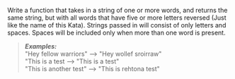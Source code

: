 Write a function that takes in a string of one or more words, and returns the same string, 
but with all words that have five or more letters reversed (Just like the name of this Kata). 
Strings passed in will consist of only letters and spaces. 
Spaces will be included only when more than one word is present.

> ___Examples:___ <br>
"Hey fellow warriors"  --> "Hey wollef sroirraw" <br>
"This is a test        --> "This is a test" <br>
"This is another test" --> "This is rehtona test" <br>

